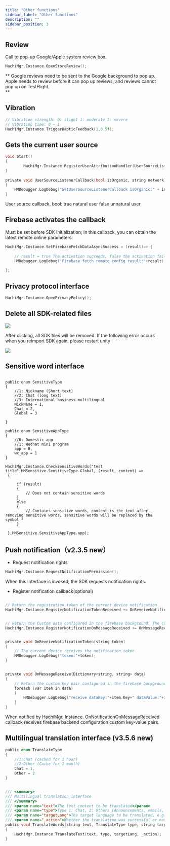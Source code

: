 ```yaml
---
title: "Other functions"
sidebar_label: "Other functions"
description: ""
sidebar_position: 3
---
```


## Review

Call to pop-up Google/Apple system review box.
```c
HachiMgr.Instance.OpenStoreReview();
```

** Google reviews need to be sent to the Google background to pop up. <br/>
Apple needs to review before it can pop up reviews, and reviews cannot pop up on TestFlight. <br/>**


## Vibration
```c
// Vibration strength: 0: slight 1: moderate 2: severe
// Vibration time: 0 ~ 1
HachiMgr.Instance.TriggerHapticFeedback(1,0.5f);
```

## Gets the current user source
```c
void Start()
{
        HachiMgr.Instance.RegisterUserAttributionHandler(UserSourceListenerCallback);
}
    
private void UserSourceListenerCallback(bool isOrganic, string network)
{
    HMDebugger.LogDebug("SetUserSourceListenerCallback isOrganic:" + isOrganic + "network:" + network);
}
```
User source callback, bool: true natural user false unnatural user

## Firebase activates the callback

Must be set before SDK initialization; In this callback, you can obtain the latest remote online parameters.

```c
HachiMgr.Instance.SetFirebaseFetchDataAsyncSuccess = (result)=> {
    
    // result = true The activation succeeds, false the activation fails
    HMDebugger.LogDebug("Firebase fetch remote config result:"+result);
    
};
```

## Privacy protocol interface
 ```c
HachiMgr.Instance.OpenPrivacyPolicy();

```

## Delete all SDK-related files
![](/img/HCSDK/image34.jpg)

After clicking, all SDK files will be removed. If the following error occurs when you reimport SDK again, please restart unity<br/>

![](/img/HCSDK/image35.jpeg)

## Sensitive word interface
```

public enum SensitiveType
{
    //1: Nickname (Short text)
    //2: Chat (long text)
    //3: International business multilingual
    NickName = 1,
    Chat = 2,
    Global = 3
    
}

public enum SensitiveAppType
{
    //0: Domestic app
    //1: Wechat mini program
    app = 0,
    wx_app = 1
}

HachiMgr.Instance.CheckSensitiveWords("test title",HMSensitive.SensitiveType.Global, (result, content) =>
 {

     if (result)
     {
         // Does not contain sensitive words
     }
     else
     {
         // Contains sensitive words, content is the text after removing sensitive words, sensitive words will be replaced by the symbol *
     }

 },HMSensitive.SensitiveAppType.app);

```

## Push notification（v2.3.5 new）

- Request notification rights
```c
HachiMgr.Instance.RequestNotificationPermission();
```
When this interface is invoked, the SDK requests notification rights.

- Register notification callback(optional)

```c

// Return the registration token of the current device notification
HachiMgr.Instance.RegisterNotificationTokenReceived += OnReveiveNotificationToken;


// Return the Custom data configured in the firebase background. The custom data is returned as a dictionary.
HachiMgr.Instance.RegisterNotificationOnMessageReceived += OnMessageReceive;


private void OnReveiveNotificationToken(string token)
{
    // The current device receives the notification token
    HMDebugger.LogDebug("token:"+token);
}


private void OnMessageReceive(Dictionary<string, string> data)
{
    // Return the custom key pair configured in the firebase background
    foreach (var item in data)
    {
        HMDebugger.LogDebug("receive dataKey:"+item.Key+" dataValue:"+item.Value);
    }
}
```
When notified by HachiMgr. Instance. OnNotificationOnMessageReceived callback receives firebase backend configuration custom key-value pairs.

## Multilingual translation interface (v3.5.6 new)

```c 
public enum TranslateType
{
    //1:Chat (cached for 1 hour)
    //2:Other (Cache for 1 month)
    Chat = 1,
    Other = 2
}


/// <summary>
/// Multilingual translation interface
/// </summary>
/// <param name="text">The text content to be translated</param>
/// <param name="type">Type 1: Chat, 2: Others (Announcements, emails, etc.)</param>
/// <param name="targetLang">The target language to be translated, e.g. zh-cn; ja-jp;  ko-kr;  vi-vi, etc</param>
/// <param name="_action">Whether the translation was successful or not, true: The translation was successful, false: The translation failed; The text returns an empty string</param>
public void TranslateWords(string text, TranslateType type, string targetLang, Action<bool, string> _action)
{
    HachiMgr.Instance.TranslateText(text, type, targetLang, _action);
}

```

<!--- Gets whether you have notification permission-->
<!--```c-->
<!--var permission = HachiMgr.Instance.IsGrantedNotificationPermission();-->
<!--```-->
<!--This interface is used to obtain whether the current application has the notification permission.-->
<!---->
<!--- Turn Push on/off-->
<!--```c-->
<!--// Open notification-->
<!--HachiMgr.Instance.PushSwitch(true);-->
<!---->
<!--// Close notification-->
<!--HachiMgr.Instance.PushSwitch(false);-->
<!--        -->
<!--```-->
<!--- Whether the push function is enabled-->
<!--```c-->
<!--var pushOpen = HachiMgr.Instance.IsPushOpen();-->
<!--```-->
<!--This interface is used to determine whether the application push function is enabled.-->
